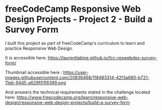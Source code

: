 # freeCodeCamp Responsive Web Design Projects - Project 2 - Build a Survey Form

I built this project as part of freeCodeCamp's curriculum to learn and practice Responsive Web Design.

It is accessible here: https://laurentlabine.github.io/fcc-reswebdes-survey-form/

Thumbnail accessible here : https://user-images.githubusercontent.com/20836468/118493314-42f3a680-b721-11eb-94d5-a629f01f8399.png

And answers the technical requirements stated in the challenge located here: https://www.freecodecamp.org/learn/responsive-web-design/responsive-web-design-projects/build-a-survey-form
